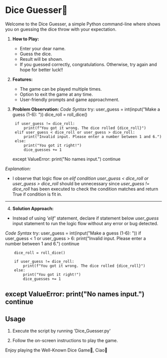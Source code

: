 
# Dice Guesser🎲

Welcome to the Dice Guesser, a simple Python command-line where shows you on guessing the dice throw with your expectation.

1. **How to Play:**
   - Enter your dear name.
   - Guess the dice.
   - Result will be shown.
   -  If you guessed correctly, congratulations. Otherwise, try again and hope for better luck!!

2. **Features:**
   - The game can be played multiple times.
   - Option to exit the game at any time.
   - User-friendly prompts and game approachment.

3. **Problem Observation:**
   *Code Syntax* 
   try:
        user_guess = int(input("Make a guess (1-6): "))
        dice_roll = roll_dice()

        if user_guess != dice_roll:
            print(f"You got it wrong. The dice rolled {dice_roll}")
        elif user_guess < dice_roll or user_guess > dice_roll:
            print("Invalid input. Please enter a number between 1 and 6.")
        else:
            print("You got it right!")
            dice_guesses += 1
                
    except ValueError:
        print("No names input.")
        continue

*Explanation:*
- I observe that logic flow on *elif condition user_guess < dice_roll or user_guess > dice_roll* should be unnecessary since *user_guess != dice_roll* has been executed to check the condition matches and return True if condition is fit in.
----------------------------------------------------------------
4. **Solution Approach:**
- Instead of using *'elif'* statement, declare if statement below *user_guess* input statement to run the logic flow without any error or bug detected.

*Code Syntax*
try:
    user_guess = int(input("Make a guess (1-6): "))
    if user_guess < 1 or user_guess > 6:
        print("Invalid input. Please enter a number between 1 and 6.")
        continue
                
        dice_roll = roll_dice()
            
        if user_guess != dice_roll:
            print(f"You got it wrong. The dice rolled {dice_roll}")
        else:
            print("You got it right!")
            dice_guesses += 1

except ValueError:
    print("No names input.")
    continue
----------------------------------------------------------------------------------------------
## Usage 

1. Execute the script by running 'Dice_Guesser.py'

2. Follow the on-screen instructions to play the game.

Enjoy playing the Well-Known Dice Game🎲, Ciao🤨






